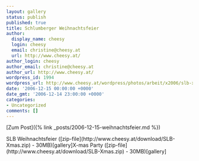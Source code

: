 ```yaml
---
layout: gallery
status: publish
published: true
title: Schlumberger Weihnachtsfeier
author:
  display_name: cheesy
  login: cheesy
  email: christine@cheesy.at
  url: http://www.cheesy.at/
author_login: cheesy
author_email: christine@cheesy.at
author_url: http://www.cheesy.at/
wordpress_id: 1994
wordpress_url: http://www.cheesy.at/wordpress/photos/arbeit/x2006/slb-x-mas-party/
date: '2006-12-15 00:00:00 +0000'
date_gmt: '2006-12-14 23:00:00 +0000'
categories:
- Uncategorized
comments: []
---
```


[Zum Post]({% link _posts/2006-12-15-weihnachtsfeier.md %})
<!--:de-->SLB Weihnachtsfeier ([zip-file](http://www.cheesy.at/download/SLB-Xmas.zip) - 30MB)[gallery]<!--:--><!--:en-->X-mas Party ([zip-file](http://www.cheesy.at/download/SLB-Xmas.zip) - 30MB)[gallery]<!--:-->
